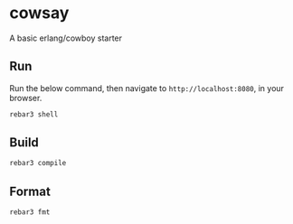 # cowsay

A basic erlang/cowboy starter

## Run

Run the below command, then navigate to `http://localhost:8080`,
in your browser.

```bash
rebar3 shell
```

## Build

```bash
rebar3 compile
```

## Format

```bash
rebar3 fmt
```
